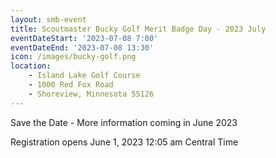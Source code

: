 ```yaml
---
layout: smb-event
title: Scoutmaster Bucky Golf Merit Badge Day - 2023 July
eventDateStart: '2023-07-08 7:00'
eventDateEnd: '2023-07-08 13:30'
icon: /images/bucky-golf.png
location:
    - Island Lake Golf Course
    - 1000 Red Fox Road
    - Shoreview, Minnesota 55126
---
```


Save the Date - More information coming in June 2023

Registration opens June 1, 2023 12:05 am Central Time